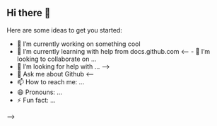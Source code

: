 ## Hi there 👋

Here are some ideas to get you started:

- 🔭 I’m currently working on something cool
- 🌱 I’m currently learning with help from docs.github.com
<-- - 👯 I’m looking to collaborate on ...
- 🤔 I’m looking for help with ... -->
- 💬 Ask me about Github
  <--
- 📫 How to reach me: ...
- 😄 Pronouns: ...
- ⚡ Fun fact: ...

-->
